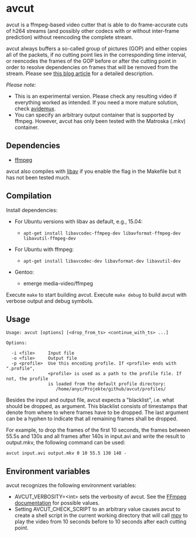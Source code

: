 avcut
=====

avcut is a ffmpeg-based video cutter that is able to do frame-accurate cuts
of h264 streams (and possibly other codecs with or without inter-frame
prediction) without reencoding the complete stream.

avcut always buffers a so-called group of pictures (GOP) and either copies all
of the packets, if no cutting point lies in the corresponding time interval, or
reencodes the frames of the GOP before or after the cutting point in order to
resolve dependencies on frames that will be removed from the stream. Please
see [this blog article](http://kicherer.org/joomla/index.php/de/blog/42-avcut-frame-accurate-video-cutting-with-only-small-quality-loss)
for a detailed description.

_Please note:_

* This is an experimental version. Please check any resulting video if
  everything worked as intended. If you need a more mature solution, check
  [avidemux](http://fixounet.free.fr/avidemux/).
* You can specify an arbitrary output container that is supported by ffmpeg.
  However, avcut has only been tested with the Matroska (.mkv) container.

Dependencies
------------

* [ffmpeg](https://www.ffmpeg.org/)

avcut also compiles with [libav](https://libav.org/) if you enable the flag in
the Makefile but it has not been tested much.

Compilation
-----------

Install dependencies:

* For Ubuntu versions with libav as default, e.g., 15.04:

  * `apt-get install libavcodec-ffmpeg-dev libavformat-ffmpeg-dev libavutil-ffmpeg-dev`

* For Ubuntu with ffmpeg:

  * `apt-get install libavcodec-dev libavformat-dev libavutil-dev`

* Gentoo:

  * emerge media-video/ffmpeg

Execute `make` to start building avcut. Execute `make debug` to build avcut with
verbose output and debug symbols.

Usage
-----

```
Usage: avcut [options] [<drop_from_ts> <continue_with_ts> ...]

Options:

  -i <file>     Input file
  -o <file>     Output file
  -p <profile>  Use this encoding profile. If <profile> ends with ".profile",
                <profile> is used as a path to the profile file. If not, the profile
                is loaded from the default profile directory:
                   /home/anyc/Projekte/github/avcut/profiles/
```

Besides the input and output file, avcut expects a "blacklist", i.e. what should
be dropped, as argument. This blacklist consists of timestamps that denote from
where to where frames have to be dropped. The last argument can be a hyphen to
indicate that all remaining frames shall be dropped.

For example, to drop the frames of the first 10 seconds, the frames between
55.5s and 130s and all frames after 140s in input.avi and write the result to
output.mkv, the following command can be used:

`avcut input.avi output.mkv 0 10 55.5 130 140 -`

Environment variables
---------------------

avcut recognizes the following environment variables:

* AVCUT_VERBOSITY=\<int\> sets the verbosity of avcut. See the
  [FFmpeg documentation](https://www.ffmpeg.org/doxygen/2.8/log_8h.html)
  for possible values.
* Setting AVCUT_CHECK_SCRIPT to an arbitrary value causes avcut to create a
  shell script in the current working directory that will call
  [mpv](https://mpv.io/) to play the video from 10 seconds before to 10 seconds
  after each cutting point.

